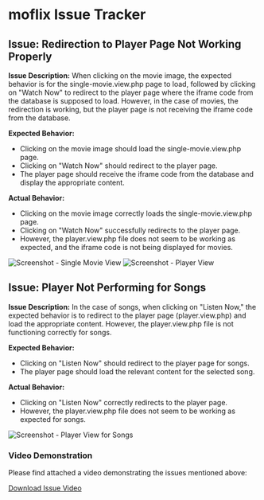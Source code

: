 # moflix Issue Tracker

## Issue: Redirection to Player Page Not Working Properly

**Issue Description:**
When clicking on the movie image, the expected behavior is for the single-movie.view.php page to load, followed by clicking on "Watch Now" to redirect to the player page where the iframe code from the database is supposed to load. However, in the case of movies, the redirection is working, but the player page is not receiving the iframe code from the database.

**Expected Behavior:**
- Clicking on the movie image should load the single-movie.view.php page.
- Clicking on "Watch Now" should redirect to the player page.
- The player page should receive the iframe code from the database and display the appropriate content.

**Actual Behavior:**
- Clicking on the movie image correctly loads the single-movie.view.php page.
- Clicking on "Watch Now" successfully redirects to the player page.
- However, the player.view.php file does not seem to be working as expected, and the iframe code is not being displayed for movies.

![Screenshot - Single Movie View](movie.png)
![Screenshot - Player View](playmovie.png)

## Issue: Player Not Performing for Songs

**Issue Description:**
In the case of songs, when clicking on "Listen Now," the expected behavior is to redirect to the player page (player.view.php) and load the appropriate content. However, the player.view.php file is not functioning correctly for songs.

**Expected Behavior:**
- Clicking on "Listen Now" should redirect to the player page for songs.
- The player page should load the relevant content for the selected song.

**Actual Behavior:**
- Clicking on "Listen Now" correctly redirects to the player page.
- However, the player.view.php file does not seem to be working as expected for songs.

![Screenshot - Player View for Songs](path/to/song_player_screenshot.png)

### Video Demonstration

Please find attached a video demonstrating the issues mentioned above:

[Download Issue Video](MoFlix_and_3_more_pages-Personal-Microsoft_Edge_2023-04-15_22-52-24.mp4)
